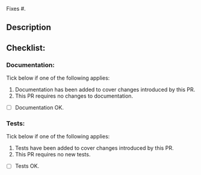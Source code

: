 <!--- Include the issue number in the title -->
<!--- This project only accepts pull requests related to open issues -->
<!--- If suggesting a new feature or change, please discuss it in an issue first -->
<!--- If fixing a bug, there should be an issue describing it with steps to reproduce -->
<!--- Append issue number here, this is not optional! -->
Fixes #.

## Description
<!--- Briefly describe your changes -->

## Checklist:
<!--- Go over all the following points, and put an `x` in all the boxes that apply. -->
<!--- If you're unsure about any of these, don't hesitate to ask. We're here to help! -->

### Documentation:

Tick below if one of the following applies:

1. Documentation has been added to cover changes introduced by this PR.
2. This PR requires no changes to documentation.

- [ ] Documentation OK.

### Tests:

Tick below if one of the following applies:

1. Tests have been added to cover changes introduced by this PR.
2. This PR requires no new tests.

- [ ] Tests OK.
